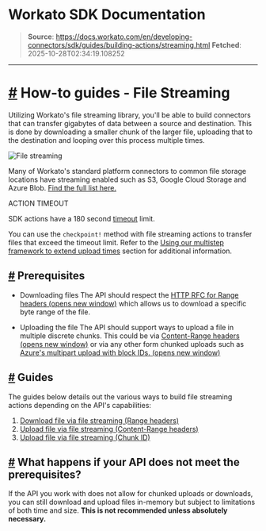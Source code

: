 # Workato SDK Documentation

> **Source**: https://docs.workato.com/en/developing-connectors/sdk/guides/building-actions/streaming.html
> **Fetched**: 2025-10-28T02:34:19.108252

---

# [#](<#how-to-guides-file-streaming>) How-to guides - File Streaming

Utilizing Workato's file streaming library, you'll be able to build connectors that can transfer gigabytes of data between a source and destination. This is done by downloading a smaller chunk of the larger file, uploading that to the destination and looping over this process multiple times.

![File streaming](/assets/img/streaming-illustration.47a8ccdc.jpg)

Many of Workato's standard platform connectors to common file storage locations have streaming enabled such as S3, Google Cloud Storage and Azure Blob. [Find the full list here.](</features/file-streaming.html#file-streaming>)

ACTION TIMEOUT

SDK actions have a 180 second [timeout](</recipes/recipe-job-errors.html#timeouts>) limit.

You can use the `checkpoint!` method with file streaming actions to transfer files that exceed the timeout limit. Refer to the [Using our multistep framework to extend upload times](<#using-our-multistep-framework-to-extend-upload-times>) section for additional information.

## [#](<#prerequisites>) Prerequisites

  * Downloading files The API should respect the [HTTP RFC for Range headers (opens new window)](<https://datatracker.ietf.org/doc/html/rfc7233>) which allows us to download a specific byte range of the file.

  * Uploading the file The API should support ways to upload a file in multiple discrete chunks. This could be via [Content-Range headers (opens new window)](<https://www.ietf.org/rfc/rfc2616.txt>) or via any other form chunked uploads such as [Azure's multipart upload with block IDs. (opens new window)](<https://learn.microsoft.com/en-us/rest/api/storageservices/put-block>)

## [#](<#guides>) Guides

The guides below details out the various ways to build file streaming actions depending on the API's capabilities:

  1. [Download file via file streaming (Range headers)](</developing-connectors/sdk/guides/building-actions/streaming/download-stream.html>)
  2. [Upload file via file streaming (Content-Range headers)](</developing-connectors/sdk/guides/building-actions/streaming/upload-stream-content-range.html>)
  3. [Upload file via file streaming (Chunk ID)](</developing-connectors/sdk/guides/building-actions/streaming/upload-stream-chunk-id.html>)

## [#](<#what-happens-if-your-api-does-not-meet-the-prerequisites>) What happens if your API does not meet the prerequisites?

If the API you work with does not allow for chunked uploads or downloads, you can still download and upload files in-memory but subject to limitations of both time and size. **This is not recommended unless absolutely necessary.**
